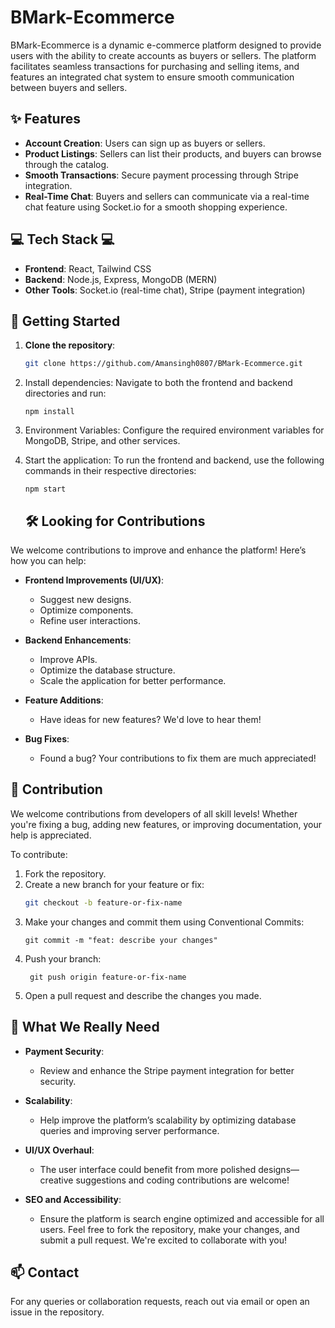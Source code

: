 # BMark-Ecommerce

BMark-Ecommerce is a dynamic e-commerce platform designed to provide users with the ability to create accounts as buyers or sellers. The platform facilitates seamless transactions for purchasing and selling items, and features an integrated chat system to ensure smooth communication between buyers and sellers.

## ✨ Features

- **Account Creation**: Users can sign up as buyers or sellers.
- **Product Listings**: Sellers can list their products, and buyers can browse through the catalog.
- **Smooth Transactions**: Secure payment processing through Stripe integration.
- **Real-Time Chat**: Buyers and sellers can communicate via a real-time chat feature using Socket.io for a smooth shopping experience.

## 💻 Tech Stack 💻

- **Frontend**: React, Tailwind CSS
- **Backend**: Node.js, Express, MongoDB (MERN)
- **Other Tools**: Socket.io (real-time chat), Stripe (payment integration)

## 🚀 Getting Started

1. **Clone the repository**:  
   ```bash
   git clone https://github.com/Amansingh0807/BMark-Ecommerce.git
2. Install dependencies:
Navigate to both the frontend and backend directories and run:
   ```
   npm install
   ```
3. Environment Variables:
Configure the required environment variables for MongoDB, Stripe, and other services.
4. Start the application:
To run the frontend and backend, use the following commands in their respective directories:
   ```
   npm start
   ```

   ## 🛠️ Looking for Contributions

We welcome contributions to improve and enhance the platform! Here’s how you can help:

- **Frontend Improvements (UI/UX)**: 
  - Suggest new designs.
  - Optimize components.
  - Refine user interactions.

- **Backend Enhancements**: 
  - Improve APIs.
  - Optimize the database structure.
  - Scale the application for better performance.

- **Feature Additions**: 
  - Have ideas for new features? We'd love to hear them!

- **Bug Fixes**: 
  - Found a bug? Your contributions to fix them are much appreciated!


## 🤝 Contribution

We welcome contributions from developers of all skill levels! Whether you're fixing a bug, adding new features, or improving documentation, your help is appreciated. 

To contribute:

1. Fork the repository.
2. Create a new branch for your feature or fix:
   ```sh
   git checkout -b feature-or-fix-name
3. Make your changes and commit them using Conventional Commits:
   ```
   git commit -m "feat: describe your changes"
4. Push your branch:
   ```
    git push origin feature-or-fix-name
5. Open a pull request and describe the changes you made.
   
 

  ## 🔧 What We Really Need

- **Payment Security**: 
  - Review and enhance the Stripe payment integration for better security.

- **Scalability**: 
  - Help improve the platform’s scalability by optimizing database queries and improving server performance.

- **UI/UX Overhaul**: 
  - The user interface could benefit from more polished designs—creative suggestions and coding contributions are welcome!

- **SEO and Accessibility**: 
  - Ensure the platform is search engine optimized and accessible for all users.
Feel free to fork the repository, make your changes, and submit a pull request. We're excited to collaborate with you!

## 📫 Contact
For any queries or collaboration requests, reach out via email or open an issue in the repository.
